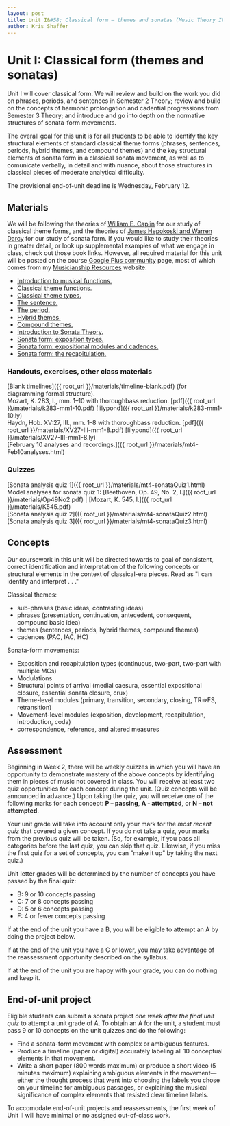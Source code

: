 ```yaml
---
layout: post
title: Unit I&#58; Classical form – themes and sonatas (Music Theory IV)
author: Kris Shaffer
---
```


# Unit I: Classical form (themes and sonatas) #

Unit I will cover classical form. We will review and build on the work you did on phrases, periods, and sentences in Semester 2 Theory; review and build on the concepts of harmonic prolongation and cadential progressions from Semester 3 Theory; and introduce and go into depth on the normative structures of sonata-form movements.

The overall goal for this unit is for all students to be able to identify the key structural elements of standard classical theme forms (phrases, sentences, periods, hybrid themes, and compound themes) and the key structural elements of sonata form in a classical sonata movement, as well as to comunicate verbally, in detail and with nuance, about those structures in classical pieces of moderate analytical difficulty.

The provisional end-of-unit deadline is Wednesday, February 12.

## Materials ##

We will be following the theories of [William E. Caplin](https://openlibrary.org/works/OL2689355W/Classical_form) for our study of classical theme forms, and the theories of [James Hepokoski and Warren Darcy](https://openlibrary.org/works/OL4294182W/Elements_of_sonata_theory) for our study of sonata form. If you would like to study their theories in greater detail, or look up supplemental examples of what we engage in class, check out those book links. However, all required material for this unit will be posted on the course [Google Plus community](https://plus.google.com/u/1/communities/118350994807708327963) page, most of which comes from my [Musicianship Resources](http://kris.shaffermusic.com/musicianship) website:

- [Introduction to musical functions.](http://kris.shaffermusic.com/musicianship/functions.html)  
- [Classical theme functions.](http://kris.shaffermusic.com/musicianship/themeFunctions.html)  
- [Classical theme types.](http://kris.shaffermusic.com/musicianship/classicalThemes.html)  
- [The sentence.](http://kris.shaffermusic.com/musicianship/sentence.html)  
- [The period.](http://kris.shaffermusic.com/musicianship/period.html)  
- [Hybrid themes.](http://kris.shaffermusic.com/musicianship/hybridThemes.html)  
- [Compound themes.](http://kris.shaffermusic.com/musicianship/compoundThemes.html)  
- [Introduction to Sonata Theory.](http://kris.shaffermusic.com/musicianship/SonataTheory-intro.html)  
- [Sonata form: exposition types.](http://kris.shaffermusic.com/musicianship/SonataTheory-exposition.html)  
- [Sonata form: expositional modules and cadences.](http://kris.shaffermusic.com/musicianship/SonataTheory-modules.html)  
- [Sonata form: the recapitulation.](http://kris.shaffermusic.com/musicianship/sonataRecap.html)

### Handouts, exercises, other class materials ###

[Blank timelines]({{ root_url }}/materials/timeline-blank.pdf) (for diagramming formal structure).  
Mozart, K. 283, I., mm. 1–10 with thoroughbass reduction. [pdf]({{ root_url }}/materials/k283-mm1-10.pdf) [lilypond]({{ root_url }}/materials/k283-mm1-10.ly)  
Haydn, Hob. XV:27, III., mm. 1–8 with thoroughbass reduction. [pdf]({{ root_url }}/materials/XV27-III-mm1-8.pdf) [lilypond]({{ root_url }}/materials/XV27-III-mm1-8.ly)  
[February 10 analyses and recordings.]({{ root_url }}/materials/mt4-Feb10analyses.html)  

### Quizzes ###

[Sonata analysis quiz 1]({{ root_url }}/materials/mt4-sonataQuiz1.html)  
Model analyses for sonata quiz 1: [Beethoven, Op. 49, No. 2, I.]({{ root_url }}/materials/Op49No2.pdf) | [Mozart, K. 545, I.]({{ root_url }}/materials/K545.pdf)  
[Sonata analysis quiz 2]({{ root_url }}/materials/mt4-sonataQuiz2.html)  
[Sonata analysis quiz 3]({{ root_url }}/materials/mt4-sonataQuiz3.html)  


## Concepts ##

Our coursework in this unit will be directed towards to goal of consistent, correct identification and interpretation of the following concepts or structural elements in the context of classical-era pieces. Read as "I can identify and interpret . . ."

Classical themes:

- sub-phrases (basic ideas, contrasting ideas)  
- phrases (presentation, continuation, antecedent, consequent, compound basic idea)  
- themes (sentences, periods, hybrid themes, compound themes)  
- cadences (PAC, IAC, HC)  

Sonata-form movements:

- Exposition and recapitulation types (continuous, two-part, two-part with multiple MCs)  
- Modulations  
- Structural points of arrival (medial caesura, essential expositional closure, essential sonata closure, crux)  
- Theme-level modules (primary, transition, secondary, closing, TR=>FS, retransition)  
- Movement-level modules (exposition, development, recapitulation, introduction, coda)  
- correspondence, reference, and altered measures  

## Assessment ##

Beginning in Week 2, there will be weekly quizzes in which you will have an opportunity to demonstrate mastery of the above concepts by identifying them in pieces of music not covered in class. You will receive at least two quiz opportunities for each concept during the unit. (Quiz concepts will be announced in advance.) Upon taking the quiz, you will receive one of the following marks for each concept: **P – passing**, **A - attempted**, or **N – not attempted**. 

Your unit grade will take into account only your mark for the *most recent quiz* that covered a given concept. If you do not take a quiz, your marks from the previous quiz will be taken. (So, for example, if you pass all categories before the last quiz, you can skip that quiz. Likewise, if you miss the first quiz for a set of concepts, you can "make it up" by taking the next quiz.)

Unit letter grades will be determined by the number of concepts you have passed by the final quiz:

- B: 9 or 10 concepts passing  
- C: 7 or 8 concepts passing  
- D: 5 or 6 concepts passing  
- F: 4 or fewer concepts passing

If at the end of the unit you have a B, you will be eligible to attempt an A by doing the project below.

If at the end of the unit you have a C or lower, you may take advantage of the reassessment opportunity described on the syllabus.

If at the end of the unit you are happy with your grade, you can do nothing and keep it.

## End-of-unit project ##

Eligible students can submit a sonata project *one week after the final unit quiz* to attempt a unit grade of A. To obtain an A for the unit, a student must pass 9 or 10 concepts on the unit quizzes and do the following: 

- Find a sonata-form movement with complex or ambiguous features.  
- Produce a timeline (paper or digital) accurately labeling all 10 conceptual elements in that movement.  
- Write a short paper (800 words maximum) or produce a short video (5 minutes maximum) explaining ambiguous elements in the movement—either the thought process that went into choosing the labels you chose on your timeline for ambiguous passages, or explaining the musical significance of complex elements that resisted clear timeline labels.

To accomodate end-of-unit projects and reassessments, the first week of Unit II will have minimal or no assigned out-of-class work.